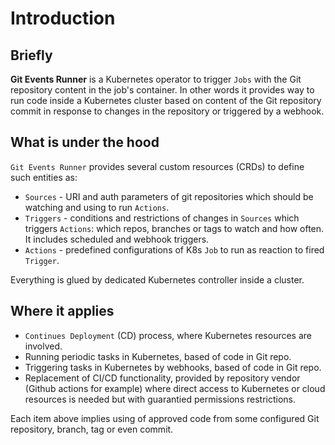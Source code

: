 # Introduction

## Briefly

**Git Events Runner** is a Kubernetes operator to trigger `Jobs` with the Git repository content in the job's container.
In other words it provides way to run code inside a Kubernetes cluster based on content of the Git repository commit
in response to changes in the repository or triggered by a webhook.

## What is under the hood

`Git Events Runner` provides several custom resources (CRDs) to define such entities as:

* `Sources` - URI and auth parameters of git repositories which should be watching and using to run `Actions`.
* `Triggers` - conditions and restrictions of changes in `Sources` which triggers `Actions`: which repos, branches or tags to watch and how often.
It includes scheduled and webhook triggers.
* `Actions` - predefined configurations of K8s `Job` to run as reaction to fired  `Trigger`.

Everything is glued by dedicated Kubernetes controller inside a cluster.

## Where it applies

* `Continues Deployment` (CD) process, where Kubernetes resources are involved.
* Running periodic tasks in Kubernetes, based of code in Git repo.
* Triggering tasks in Kubernetes by webhooks, based of code in Git repo.
* Replacement of CI/CD functionality, provided by repository vendor (Github actions for example)
where direct access to Kubernetes or cloud resources is needed but with guarantied permissions restrictions.

Each item above implies using of approved code from some configured Git repository, branch, tag or even commit.
